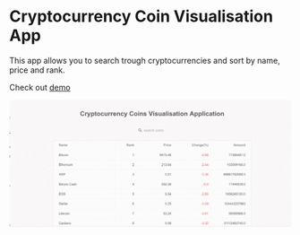 # Cryptocurrency Coin Visualisation App

This app allows you to search trough cryptocurrencies and sort by name, price and rank.

Check out  [demo](https://condescending-thompson-2b0a92.netlify.com/)

![](demo.gif)